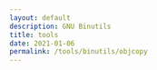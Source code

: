 ```yaml
---
layout: default
description: GNU Binutils
title: tools
date: 2021-01-06
permalink: /tools/binutils/objcopy
---
```


